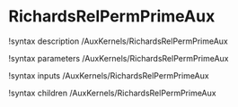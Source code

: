 <!-- MOOSE Documentation Stub: Remove this when content is added. -->

# RichardsRelPermPrimeAux
!syntax description /AuxKernels/RichardsRelPermPrimeAux

!syntax parameters /AuxKernels/RichardsRelPermPrimeAux

!syntax inputs /AuxKernels/RichardsRelPermPrimeAux

!syntax children /AuxKernels/RichardsRelPermPrimeAux

